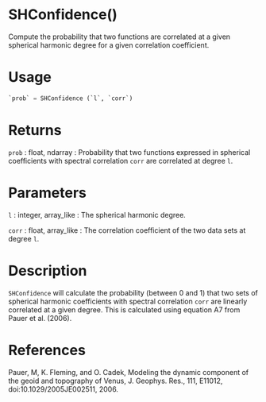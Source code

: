 # SHConfidence()

Compute the probability that two functions are correlated at a given spherical harmonic degree for a given correlation coefficient.

# Usage

```python
`prob` = SHConfidence (`l`, `corr`)
```

# Returns

`prob` : float, ndarray
:   Probability that two functions expressed in spherical coefficients with spectral correlation `corr` are correlated at degree `l`.

# Parameters

`l` :  integer, array_like
:   The spherical harmonic degree.

`corr` : float, array_like
:   The correlation coefficient of the two data sets at degree `l`.

# Description

`SHConfidence` will calculate the probability (between 0 and 1) that two sets of spherical harmonic coefficients with spectral correlation `corr` are linearly correlated at a given degree. This is calculated using equation A7 from Pauer et al. (2006).

# References

Pauer, M, K. Fleming, and O. Cadek, Modeling the dynamic component of the geoid and topography of Venus, J. Geophys. Res., 111, E11012, doi:10.1029/2005JE002511, 2006.
